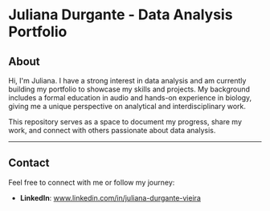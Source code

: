 # Juliana Durgante - Data Analysis Portfolio

## About
Hi, I'm Juliana. I have a strong interest in data analysis and am currently building my portfolio to showcase my skills and projects. My background includes a formal education in audio and hands-on experience in biology, giving me a unique perspective on analytical and interdisciplinary work.

This repository serves as a space to document my progress, share my work, and connect with others passionate about data analysis.

---

## Contact
Feel free to connect with me or follow my journey:

- **LinkedIn**: www.linkedin.com/in/juliana-durgante-vieira

